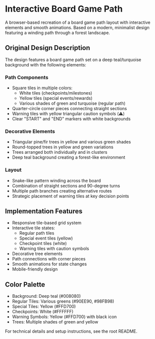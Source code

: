 # Interactive Board Game Path

A browser-based recreation of a board game path layout with interactive elements and smooth animations. Based on a modern, minimalist design featuring a winding path through a forest landscape.

## Original Design Description

The design features a board game path set on a deep teal/turquoise background with the following elements:

### Path Components
- Square tiles in multiple colors:
  - White tiles (checkpoints/milestones)
  - Yellow tiles (special events/rewards)
  - Various shades of green and turquoise (regular path)
- Quarter-circle corner pieces connecting straight sections
- Warning tiles with yellow triangular caution symbols (⚠️)
- Clear "START" and "END" markers with white backgrounds

### Decorative Elements
- Triangular pine/fir trees in yellow and various green shades
- Round-topped trees in yellow and green variations
- Trees arranged both individually and in clusters
- Deep teal background creating a forest-like environment

### Layout
- Snake-like pattern winding across the board
- Combination of straight sections and 90-degree turns
- Multiple path branches creating alternative routes
- Strategic placement of warning tiles at key decision points

## Implementation Features

- Responsive tile-based grid system
- Interactive tile states:
  - Regular path tiles
  - Special event tiles (yellow)
  - Checkpoint tiles (white)
  - Warning tiles with caution symbols
- Decorative tree elements
- Path connections with corner pieces
- Smooth animations for state changes
- Mobile-friendly design

## Color Palette

- Background: Deep teal (#008080)
- Regular Tiles: Various greens (#90EE90, #98FB98)
- Special Tiles: Yellow (#FFD700)
- Checkpoints: White (#FFFFFF)
- Warning Symbols: Yellow (#FFD700) with black icon
- Trees: Multiple shades of green and yellow

For technical details and setup instructions, see the root README.
